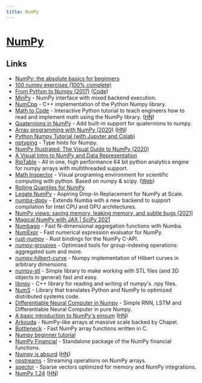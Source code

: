 ```yaml
---
title: NumPy
---
```


# [NumPy](https://www.numpy.org/)

## Links

- [NumPy: the absolute basics for beginners](https://numpy.org/devdocs/user/absolute_beginners.html)
- [100 numpy exercises (100% complete)](https://github.com/rougier/numpy-100)
- [From Python to Numpy (2017)](https://www.labri.fr/perso/nrougier/from-python-to-numpy/) ([Code](https://github.com/rougier/from-python-to-numpy))
- [MinPy](https://github.com/dmlc/minpy) - NumPy interface with mixed backend execution.
- [NumCpp](https://github.com/dpilger26/NumCpp) - C++ implementation of the Python Numpy library.
- [Math to Code](https://mathtocode.com/) - Interactive Python tutorial to teach engineers how to read and implement math using the NumPy library. ([HN](https://news.ycombinator.com/item?id=23513438))
- [Quaternions in NumPy](https://github.com/moble/quaternion) - Add built-in support for quaternions to numpy.
- [Array programming with NumPy (2020)](https://www.nature.com/articles/s41586-020-2649-2) ([HN](https://news.ycombinator.com/item?id=24501511))
- [Python Numpy Tutorial (with Jupyter and Colab)](https://cs231n.github.io/python-numpy-tutorial/)
- [nptyping](https://github.com/ramonhagenaars/nptyping) - Type hints for Numpy.
- [NumPy Illustrated: The Visual Guide to NumPy (2020)](https://medium.com/better-programming/numpy-illustrated-the-visual-guide-to-numpy-3b1d4976de1d)
- [A Visual Intro to NumPy and Data Representation](https://jalammar.github.io/visual-numpy/)
- [RipTable](https://github.com/rtosholdings/riptable) - All in one, high performance 64 bit python analytics engine for numpy arrays with multithreaded support.
- [Math Inspector](https://github.com/MathInspector/MathInspector) - Visual programing environment for scientific computing with python. Based on numpy & scipy. ([Web](https://mathinspector.com/))
- [Rolling Quantiles for NumPy](https://github.com/marmarelis/rolling-quantiles)
- [Legate NumPy](https://github.com/nv-legate/legate.numpy) - Aspiring Drop-In Replacement for NumPy at Scale.
- [numba-dppy](https://github.com/IntelPython/numba-dppy) - Extends Numba with a new backend to support compilation for Intel CPU and GPU architectures.
- [NumPy views: saving memory, leaking memory, and subtle bugs (2021)](https://pythonspeed.com/articles/numpy-memory-views/)
- [Magical NumPy with JAX | SciPy 2021](https://www.youtube.com/watch?v=DmR36wtel4Y)
- [Numbagg](https://github.com/numbagg/numbagg) - Fast N-dimensional aggregation functions with Numba.
- [NumExpr](https://github.com/pydata/numexpr) - Fast numerical expression evaluator for NumPy.
- [rust-numpy](https://github.com/PyO3/rust-numpy) - Rust bindings for the NumPy C-API.
- [numpy-groupies](https://github.com/ml31415/numpy-groupies) - Optimised tools for group-indexing operations: aggregated sum and more.
- [numpy-hilbert-curve](https://github.com/PrincetonLIPS/numpy-hilbert-curve) - Numpy implementation of Hilbert curves in arbitrary dimensions.
- [numpy-stl](https://github.com/WoLpH/numpy-stl) - Simple library to make working with STL files (and 3D objects in general) fast and easy.
- [libnpy](https://github.com/llohse/libnpy) - C++ library for reading and writing of numpy's .npy files.
- [NumS](https://github.com/nums-project/nums) - Library that translates Python and NumPy to optimized distributed systems code.
- [Differentiable Neural Computer in Numpy](https://github.com/krocki/dnc) - Simple RNN, LSTM and Differentiable Neural Computer in pure Numpy.
- [A basic introduction to NumPy's einsum](https://ajcr.net/Basic-guide-to-einsum/) ([HN](https://news.ycombinator.com/item?id=30972389))
- [Arkouda](https://github.com/Bears-R-Us/arkouda) - NumPy-like arrays at massive scale backed by Chapel.
- [Bottleneck](https://github.com/pydata/bottleneck) - Fast NumPy array functions written in C.
- [Numpy beginner tutorial](https://github.com/rougier/numpy-tutorial)
- [NumPy Financial](https://github.com/numpy/numpy-financial) - Standalone package of the NumPy financial functions.
- [Numpy is absurd](https://gist.github.com/Moelf/59d6312c51c250ba251125e54bea7282) ([HN](https://news.ycombinator.com/item?id=32036712))
- [npstreams](https://github.com/LaurentRDC/npstreams) - Streaming operations on NumPy arrays.
- [spector](https://github.com/coady/spector) - Sparse vectors optimized for memory and NumPy integrations.
- [NumPy 1.24](https://github.com/numpy/numpy/releases/tag/v1.24.0) ([HN](https://news.ycombinator.com/item?id=34046434))
